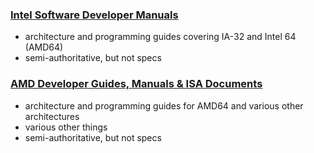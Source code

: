 ### [Intel Software Developer Manuals](http://www.intel.com/content/www/us/en/processors/architectures-software-developer-manuals.html)
- architecture and programming guides covering IA-32 and Intel 64 (AMD64)
- semi-authoritative, but not specs

### [AMD Developer Guides, Manuals & ISA Documents](http://developer.amd.com/resources/documentation-articles/developer-guides-manuals/)
- architecture and programming guides for AMD64 and various other architectures
- various other things
- semi-authoritative, but not specs
